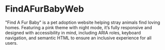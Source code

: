 # FindAFurBabyWeb
 "Find A Fur Baby" is a pet adoption website helping stray animals find loving homes. Featuring a pink theme with night mode, it’s fully responsive and designed with accessibility in mind, including ARIA roles, keyboard navigation, and semantic HTML to ensure an inclusive experience for all users.

